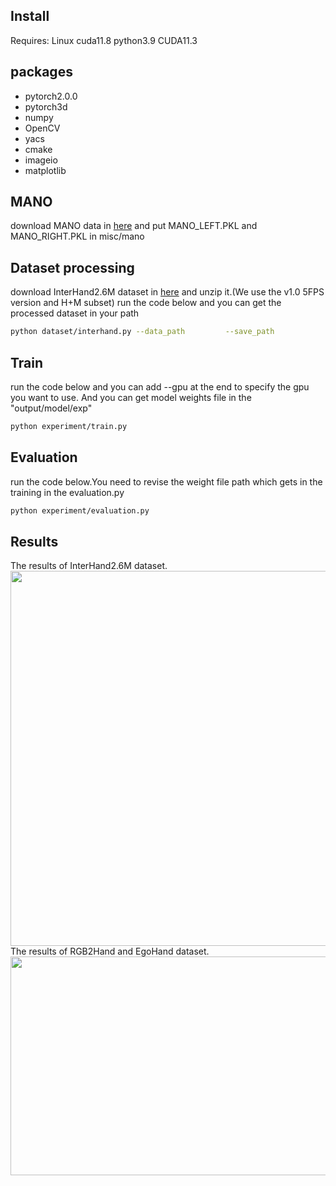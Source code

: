 ## Install
Requires: Linux cuda11.8 python3.9 CUDA11.3

## packages
- pytorch2.0.0
- pytorch3d
- numpy
- OpenCV
- yacs
- cmake
- imageio
- matplotlib

## MANO
download MANO data in [here](https://mano.is.tue.mpg.de/) and put MANO_LEFT.PKL and MANO_RIGHT.PKL in misc/mano

## Dataset processing
download InterHand2.6M dataset in [here](https://mks0601.github.io/InterHand2.6M/) and unzip it.(We use the v1.0 5FPS version and H+M subset)
run the code below and you can get the processed dataset in your path
```bash
python dataset/interhand.py --data_path         --save_path
```
## Train
run the code below and you can add --gpu at the end to specify the gpu you want to use. And you can get model weights file in the "output/model/exp"
```bash
python experiment/train.py
```
## Evaluation
run the code below.You need to revise the weight file path which gets in the training in the evaluation.py
```bash
python experiment/evaluation.py
```
## Results
The results of InterHand2.6M dataset.
<img src="https://github.com/zjhnightnight/hand/blob/main/1.png" width="600" height="600" /><br/>
The results of RGB2Hand and EgoHand dataset.
<img src="https://github.com/zjhnightnight/hand/blob/main/2.png" width="600" height="350" /><br/>
